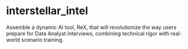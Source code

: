 # interstellar_intel
Assemble a dynamic AI tool, ReX, that will revolutionize the way users prepare for Data Analyst interviews, combining technical rigor with real-world scenario training.
